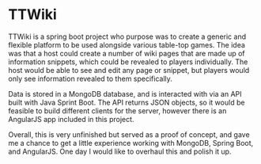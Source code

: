 # TTWiki
TTWiki is a spring boot project who purpose was to create a generic and flexible platform to be used alongside various table-top games. The idea was that a host could create a number of wiki pages that are made up of information snippets, which could be revealed to players individually. The host would be able to see and edit any page or snippet, but players would only see information revealed to them specifically.

Data is stored in a MongoDB database, and is interacted with via an API built with Java Sprint Boot. The API returns JSON objects, so it would be feasible to build different clients for the server, however there is an AngularJS app included in this project.

Overall, this is very unfinished but served as a proof of concept, and gave me a chance to get a little experience working with MongoDB, Spring Boot, and AngularJS. One day I would like to overhaul this and polish it up.
